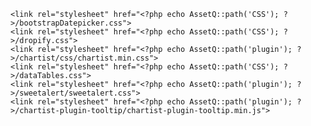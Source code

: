 	<link rel="stylesheet" href="<?php echo AssetQ::path('CSS'); ?>/bootstrapDatepicker.css">
	<link rel="stylesheet" href="<?php echo AssetQ::path('CSS'); ?>/dropify.css">
	<link rel="stylesheet" href="<?php echo AssetQ::path('plugin'); ?>/chartist/css/chartist.min.css">
	<link rel="stylesheet" href="<?php echo AssetQ::path('CSS'); ?>/dataTables.css">
	<link rel="stylesheet" href="<?php echo AssetQ::path('plugin'); ?>/sweetalert/sweetalert.css">
	<link rel="stylesheet" href="<?php echo AssetQ::path('plugin'); ?>/chartist-plugin-tooltip/chartist-plugin-tooltip.min.js">